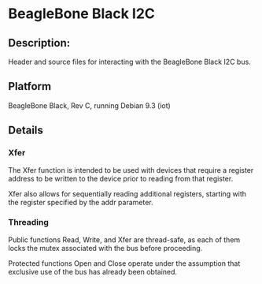 # BeagleBone Black I2C
## Description:
Header and source files for interacting with the BeagleBone Black I2C bus.
## Platform
BeagleBone Black, Rev C, running Debian 9.3 (iot)
## Details
### Xfer
The Xfer function is intended to be used with devices that require a
register address to be written to the device prior to reading from
that register.

Xfer also allows for sequentially reading additional registers,
starting with the register specified by the addr parameter.

### Threading
Public functions Read, Write, and Xfer are thread-safe, as each of them
locks the mutex associated with the bus before proceeding.

Protected functions Open and Close operate under the assumption that
exclusive use of the bus has already been obtained.
